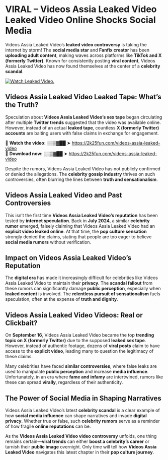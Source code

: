 # VIRAL – Videos Assia Leaked Video Leaked Video Online Shocks Social Media 

Videos Assia Leaked Video’s **leaked video controversy** is taking the internet by storm! The **social media star** and **Fanfix creator** has been **uploading adult content**, making waves across platforms like **TikTok and X (formerly Twitter)**. Known for consistently posting **viral content**, Videos Assia Leaked Video has now found themselves at the center of a **celebrity scandal**.  

[![Watch Leaked Video.](https://miro.medium.com/v2/resize:fit:828/format:webp/1*cilzJN44JGOrTw9NJCrNHA.gif "Watch Leaked Video")](https://2k25fun.com/videos-assia-leaked-video)

## **Videos Assia Leaked Video Leaked Tape: What’s the Truth?**  
Speculation about **Videos Assia Leaked Video’s sex tape** began circulating after multiple **Twitter trends** suggested that the video was available online. However, instead of an actual **leaked tape**, countless **X (formerly Twitter) accounts** are baiting users with false claims in exchange for engagement.  

🔹 **Watch the video:** ░░▒▓██ ➤ https://2k25fun.com/videos-assia-leaked-video  
🔹 **Download now:** ░░▒▓██ ➤ https://2k25fun.com/videos-assia-leaked-video  

Despite the rumors, Videos Assia Leaked Video has not publicly confirmed or denied the allegations. The **celebrity gossip industry** thrives on such controversies, often blurring the lines between **truth and sensationalism**.  

## **Videos Assia Leaked Video and Past Controversies**  
This isn’t the first time **Videos Assia Leaked Video’s reputation** has been tested by **internet speculation**. Back in **July 2024**, a similar **celebrity rumor** emerged, falsely claiming that Videos Assia Leaked Video had an **explicit video leaked online**. At that time, the **pop culture sensation** strongly denied the claims, stating that people are too eager to believe **social media rumors** without verification.  

## **Impact on Videos Assia Leaked Video’s Reputation**  
The **digital era** has made it increasingly difficult for celebrities like Videos Assia Leaked Video to maintain their **privacy**. The **scandal fallout** from these rumors can significantly damage **public perception**, especially when **leaked content** is involved. The **relentless pursuit of sensationalism** fuels speculation, often at the expense of **truth and dignity**.  

## **Videos Assia Leaked Video Videos: Real or Clickbait?**  
On **September 16**, Videos Assia Leaked Video became the top **trending topic on X (formerly Twitter)** due to the supposed **leaked sex tape**. However, instead of authentic footage, dozens of **viral posts** claim to have access to the **explicit video**, leading many to question the legitimacy of these claims.  

Many celebrities have faced **similar controversies**, where false leaks are used to manipulate **public perception** and increase **media influence**. Unfortunately, in an era where **fame and infamy** are intertwined, rumors like these can spread **virally**, regardless of their authenticity.  

## **The Power of Social Media in Shaping Narratives**  
Videos Assia Leaked Video’s latest **celebrity scandal** is a clear example of how **social media influence** can shape narratives and invade **digital privacy**. Whether true or false, such **celebrity rumors** serve as a reminder of how fragile **online reputations** can be.  

As the **Videos Assia Leaked Video video controversy** unfolds, one thing remains certain—**viral trends** can either **boost a celebrity’s career** or tarnish their **public image** overnight. Only time will tell how **Videos Assia Leaked Video** navigates this latest chapter in their **pop culture journey**. 